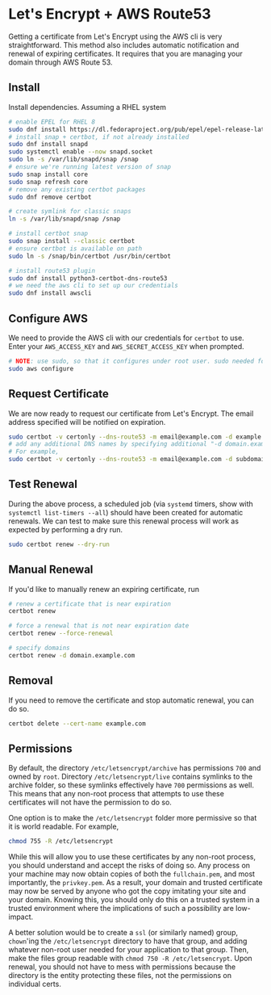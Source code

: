 # Let's Encrypt + AWS Route53

Getting a certificate from Let's Encrypt using the AWS cli is very straightforward. This method also includes automatic notification and renewal of expiring certificates. It requires that you are managing your domain through AWS Route 53.

## Install

Install dependencies. Assuming a RHEL system

```bash
# enable EPEL for RHEL 8
sudo dnf install https://dl.fedoraproject.org/pub/epel/epel-release-latest-8.noarch.rpm
# install snap + certbot, if not already installed
sudo dnf install snapd
sudo systemctl enable --now snapd.socket
sudo ln -s /var/lib/snapd/snap /snap
# ensure we're running latest version of snap
sudo snap install core
sudo snap refresh core
# remove any existing certbot packages
sudo dnf remove certbot

# create symlink for classic snaps
ln -s /var/lib/snapd/snap /snap

# install certbot snap
sudo snap install --classic certbot
# ensure certbot is available on path
sudo ln -s /snap/bin/certbot /usr/bin/certbot

# install route53 plugin
sudo dnf install python3-certbot-dns-route53
# we need the aws cli to set up our credentials
sudo dnf install awscli
```

## Configure AWS

We need to provide the AWS cli with our credentials for `certbot` to use. Enter your `AWS_ACCESS_KEY` and `AWS_SECRET_ACCESS_KEY` when prompted.

```bash
# NOTE: use sudo, so that it configures under root user. sudo needed for certbot
sudo aws configure
```

## Request Certificate

We are now ready to request our certificate from Let's Encrypt. The email address specified will be notified on expiration.

```bash
sudo certbot -v certonly --dns-route53 -m email@example.com -d example.com
# add any additional DNS names by specifying additional "-d domain.example.com" options
# For example,
sudo certbot -v certonly --dns-route53 -m email@example.com -d subdomain1.example.com -d subdomain2.example.com -d subdomain3.example.com .....
```

## Test Renewal

During the above process, a scheduled job (via `systemd` timers, show with `systemctl list-timers --all`) should have been created for automatic renewals. We can test to make sure this renewal process will work as expected by performing a dry run.

```bash
sudo certbot renew --dry-run
```

## Manual Renewal

If you'd like to manually renew an expiring certificate, run

```bash
# renew a certificate that is near expiration
certbot renew 

# force a renewal that is not near expiration date
certbot renew --force-renewal

# specify domains
certbot renew -d domain.example.com
```

## Removal

If you need to remove the certificate and stop automatic renewal, you can do so.

```bash
certbot delete --cert-name example.com
```

## Permissions

By default, the directory `/etc/letsencrypt/archive` has permissions `700` and owned by `root`. Directory `/etc/letsencrypt/live` contains symlinks to the archive folder, so these symlinks effectively have `700` permissions as well. This means that any non-root process that attempts to use these certificates will not have the permission to do so.

One option is to make the `/etc/letsencrypt` folder more permissive so that it is world readable. For example,

```bash
chmod 755 -R /etc/letsencrypt
```

While this will allow you to use these certificates by any non-root process, you should understand and accept the risks of doing so. Any process on your machine may now obtain copies of both the `fullchain.pem`, and most importantly, the `privkey.pem`. As a result, your domain and trusted certificate may now be served by anyone who got the copy imitating your site and your domain. Knowing this, you should only do this on a trusted system in a trusted environment where the implications of such a possibility are low-impact.

A better solution would be to create a `ssl` (or similarly named) group, `chown`'ing the `/etc/letsencrypt` directory to have that group, and adding whatever non-root user needed for your application to that group. Then, make the files group readable with `chmod 750 -R /etc/letsencrypt`.
Upon renewal, you should not have to mess with permissions because the directory is the entity protecting these files, not the permissions on individual certs.
